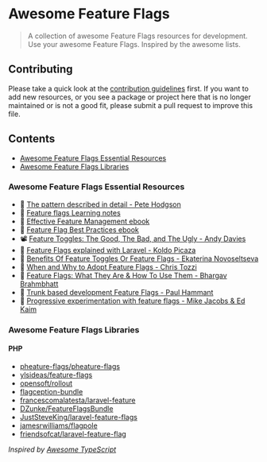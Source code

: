 # Awesome Feature Flags

> A collection of awesome Feature Flags resources for development. Use your awesome Feature Flags. 
> Inspired by the awesome lists.

## Contributing

Please take a quick look at the [contribution guidelines](CONTRIBUTING.md) first. If you want to add new resources, or you see a
package or project here that is no longer maintained or is not a good fit, please submit a pull request to improve 
this file.

## Contents

* [Awesome Feature Flags Essential Resources](#awesome-feature-flags-essential-resources)
* [Awesome Feature Flags Libraries](#awesome-feature-flags-libraries)

### Awesome Feature Flags Essential Resources

* :memo: [The pattern described in detail - Pete Hodgson](https://martinfowler.com/articles/feature-toggles.html)
* :memo: [Feature flags Learning notes](https://learning-notes.mistermicheels.com/processes-techniques/feature-flags/)
* :orange_book: [Effective Feature Management ebook](https://launchdarkly.com/effective-feature-management-ebook/)
* :orange_book: [Feature Flag Best Practices ebook](https://try.split.io/oreilly-feature-flag-best-practices)
* :film_projector: [Feature Toggles: The Good, The Bad, and The Ugly - Andy Davies](https://www.youtube.com/watch?v=LZgQBSr36p8)
* :memo: [Feature Flags explained with Laravel - Koldo Picaza](https://medium.com/php-fad/feature-flags-explained-with-laravel-b4b2edbf6a83)
* :memo: [Benefits Of Feature Toggles Or Feature Flags - Ekaterina Novoseltseva](https://apiumhub.com/tech-blog-barcelona/benefits-feature-toggles-feature-flags/)
* :memo: [When and Why to Adopt Feature Flags - Chris Tozzi](https://victorops.com/blog/when-and-why-to-adopt-feature-flags)
* :memo: [Feature Flags: What They Are & How To Use Them - Bhargav Brahmbhatt](https://harness.io/blog/what-are-feature-flags/)
* :memo: [Trunk based development Feature Flags - Paul Hammant](https://trunkbaseddevelopment.com/feature-flags/)
* :memo: [Progressive experimentation with feature flags - Mike Jacobs & Ed Kaim](https://docs.microsoft.com/en-us/devops/operate/progressive-experimentation-feature-flags)

### Awesome Feature Flags Libraries

#### PHP

* [pheature-flags/pheature-flags](https://github.com/pheature-flags/pheature-flags)
* [ylsideas/feature-flags](https://github.com/ylsideas/feature-flags)
* [opensoft/rollout](https://github.com/opensoft/rollout)
* [flagception-bundle](https://github.com/bestit/flagception-bundle)
* [francescomalatesta/laravel-feature](https://github.com/francescomalatesta/laravel-feature)
* [DZunke/FeatureFlagsBundle](https://github.com/DZunke/FeatureFlagsBundle)
* [JustSteveKing/laravel-feature-flags](https://github.com/JustSteveKing/laravel-feature-flags)
* [jamesrwilliams/flagpole](https://github.com/jamesrwilliams/flagpole)
* [friendsofcat/laravel-feature-flag](https://github.com/friendsofcat/laravel-feature-flag)

*Inspired by [Awesome TypeScript](https://github.com/dzharii/awesome-typescript)*
